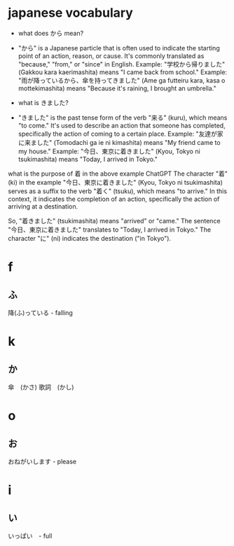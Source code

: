 # japanese vocabulary

- what does から mean?

- "から" is a Japanese particle that is often used to indicate the starting point of an action, reason, or cause. It's commonly translated as "because," "from," or "since" in English.
Example: "学校から帰りました" (Gakkou kara kaerimashita) means "I came back from school."
Example: "雨が降っているから、傘を持ってきました" (Ame ga futteiru kara, kasa o mottekimashita) means "Because it's raining, I brought an umbrella."

- what is きました?

- "きました" is the past tense form of the verb "来る" (kuru), which means "to come."
It's used to describe an action that someone has completed, specifically the action of coming to a certain place.
Example: "友達が家に来ました" (Tomodachi ga ie ni kimashita) means "My friend came to my house."
Example: "今日、東京に着きました" (Kyou, Tokyo ni tsukimashita) means "Today, I arrived in Tokyo."

what is the purpose of 着 in the above example
ChatGPT
The character "着" (ki) in the example "今日、東京に着きました" (Kyou, Tokyo ni tsukimashita) serves as a suffix to the verb "着く" (tsuku), which means "to arrive." In this context, it indicates the completion of an action, specifically the action of arriving at a destination.

So, "着きました" (tsukimashita) means "arrived" or "came." The sentence "今日、東京に着きました" translates to "Today, I arrived in Tokyo." The character "に" (ni) indicates the destination ("in Tokyo").

# f
## ふ

降(ふ)っている - falling

# k
## か

傘　(かさ)
歌詞　(かし)

# o
## お
おねがいします - please

# i
## い
いっぱい　- full